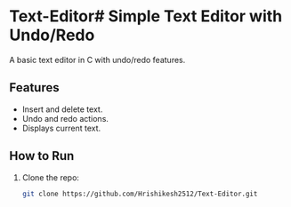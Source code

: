 # Text-Editor# Simple Text Editor with Undo/Redo

A basic text editor in C with undo/redo features.

## Features
- Insert and delete text.
- Undo and redo actions.
- Displays current text.

## How to Run
1. Clone the repo:
   ```bash
   git clone https://github.com/Hrishikesh2512/Text-Editor.git
